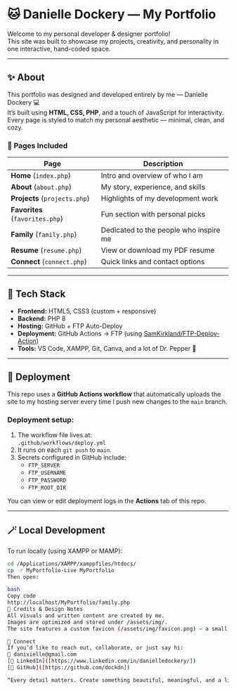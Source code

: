 # 🐱 Danielle Dockery — My Portfolio

Welcome to my personal developer & designer portfolio!  
This site was built to showcase my projects, creativity, and personality in one interactive, hand-coded space.

---

## ✨ About

This portfolio was designed and developed entirely by me — Danielle Dockery 💻  
It’s built using **HTML, CSS, PHP**, and a touch of JavaScript for interactivity.  
Every page is styled to match my personal aesthetic — minimal, clean, and cozy.

### 🧭 Pages Included
| Page | Description |
|------|--------------|
| **Home** (`index.php`) | Intro and overview of who I am |
| **About** (`about.php`) | My story, experience, and skills |
| **Projects** (`projects.php`) | Highlights of my development work |
| **Favorites** (`favorites.php`) | Fun section with personal picks |
| **Family** (`family.php`) | Dedicated to the people who inspire me |
| **Resume** (`resume.php`) | View or download my PDF resume |
| **Connect** (`connect.php`) | Quick links and contact options |

---

## 🧠 Tech Stack

- **Frontend:** HTML5, CSS3 (custom + responsive)
- **Backend:** PHP 8
- **Hosting:** GitHub + FTP Auto-Deploy
- **Deployment:** GitHub Actions → FTP (using [SamKirkland/FTP-Deploy-Action](https://github.com/SamKirkland/FTP-Deploy-Action))
- **Tools:** VS Code, XAMPP, Git, Canva, and a lot of Dr. Pepper 🥤

---

## 🚀 Deployment

This repo uses a **GitHub Actions workflow** that automatically uploads the site to my hosting server every time I push new changes to the `main` branch.

### Deployment setup:
1. The workflow file lives at:  
   `.github/workflows/deploy.yml`
2. It runs on each `git push` to `main`.
3. Secrets configured in GitHub include:
   - `FTP_SERVER`
   - `FTP_USERNAME`
   - `FTP_PASSWORD`
   - `FTP_ROOT_DIR`

You can view or edit deployment logs in the **Actions** tab of this repo.

---

## 🪄 Local Development

To run locally (using XAMPP or MAMP):
```bash
cd /Applications/XAMPP/xamppfiles/htdocs/
cp -r MyPortfolio-Live MyPortfolio
Then open:

bash
Copy code
http://localhost/MyPortfolio/family.php
🌸 Credits & Design Notes
All visuals and written content are created by me.
Images are optimized and stored under /assets/img/.
The site features a custom favicon (/assets/img/favicon.png) — a small “d” logo designed by me.

💌 Connect
If you’d like to reach out, collaborate, or just say hi:
📧 danixielle@gmail.com
[🔗 LinkedIn]([https://www.linkedin.com/in/danielledockery/])
[🐙 GitHub]([https://github.com/dockdn])

“Every detail matters. Create something beautiful, meaningful, and a little bit you.” 🌷
